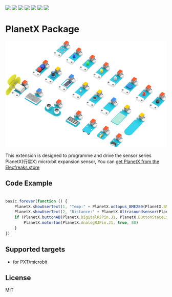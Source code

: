 ![](https://img.shields.io/badge/Plantfrom-Micro%3Abit-red) ![](https://img.shields.io/travis/com/elecfreaks/pxt-PlanetX) ![](https://img.shields.io/github/v/release/elecfreaks/pxt-PlanetX) ![](https://img.shields.io/github/last-commit/elecfreaks/pxt-PlanetX) ![](https://img.shields.io/github/languages/top/elecfreaks/pxt-PlanetX) ![](https://img.shields.io/github/issues/elecfreaks/pxt-PlanetX) ![](https://img.shields.io/github/license/elecfreaks/pxt-PlanetX) 

# PlanetX Package

![](/PlanetX.png/)

This extension is designed to programme and drive the sensor series PlanetX(行星X) micro:bit expansion sensor, You can [get PlanetX from the Elecfreaks store](https://www.elecfreaks.com/store/sensor-kit-compatible-with-fischertechnik.html)

## Code Example
```JavaScript

basic.forever(function () {
    PlanetX.showUserText(1, "Temp:" + PlanetX.octopus_BME280(PlanetX.BME280_state.BME280_temperature_C))
    PlanetX.showUserText(2, "Distance:" + PlanetX.Ultrasoundsensor(PlanetX.DigitalRJPin.J1, PlanetX.Distance_Unit_List.Distance_Unit_cm))
    if (PlanetX.buttonAB(PlanetX.DigitalRJPin.J1, PlanetX.ButtonStateList.A)) {
        PlanetX.motorfan(PlanetX.AnalogRJPin.J1, true, 80)
    }
})


```
## Supported targets

* for PXT/microbit

## License
MIT

